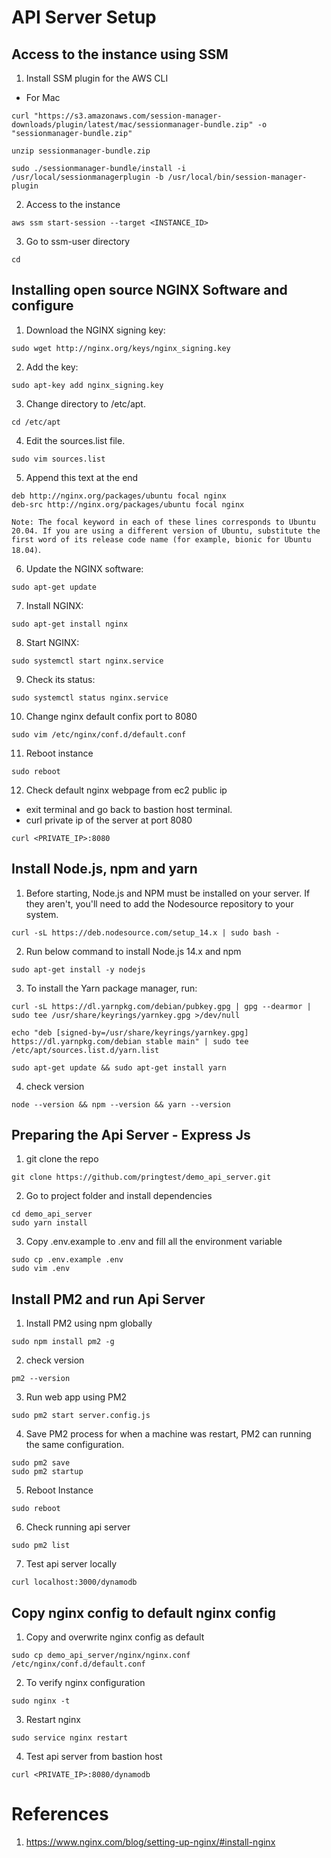 # API Server Setup

## Access to the instance using SSM

1. Install SSM plugin for the AWS CLI

- For Mac
```
curl "https://s3.amazonaws.com/session-manager-downloads/plugin/latest/mac/sessionmanager-bundle.zip" -o "sessionmanager-bundle.zip"

unzip sessionmanager-bundle.zip

sudo ./sessionmanager-bundle/install -i /usr/local/sessionmanagerplugin -b /usr/local/bin/session-manager-plugin
```

2. Access to the instance
```
aws ssm start-session --target <INSTANCE_ID>
```

3. Go to ssm-user directory
```
cd
```

## Installing open source NGINX Software and configure

1. Download the NGINX signing key:
```
sudo wget http://nginx.org/keys/nginx_signing.key
```

2. Add the key:
```
sudo apt-key add nginx_signing.key
```

3. Change directory to /etc/apt.
```
cd /etc/apt
```

4. Edit the sources.list file.
```
sudo vim sources.list
```

5. Append this text at the end
```
deb http://nginx.org/packages/ubuntu focal nginx
deb-src http://nginx.org/packages/ubuntu focal nginx
```
`Note: The focal keyword in each of these lines corresponds to Ubuntu 20.04. If you are using a different version of Ubuntu, substitute the first word of its release code name (for example, bionic for Ubuntu 18.04)`.

6. Update the NGINX software:
```
sudo apt-get update
```

7. Install NGINX:
```
sudo apt-get install nginx
```

8. Start NGINX:
```
sudo systemctl start nginx.service
```

9. Check its status:
```
sudo systemctl status nginx.service
```

10. Change nginx default confix port to 8080
```
sudo vim /etc/nginx/conf.d/default.conf
```

11. Reboot instance
```
sudo reboot
```

12. Check default nginx webpage from ec2 public ip
- exit terminal and go back to bastion host terminal.
- curl private ip of the server at port 8080
```
curl <PRIVATE_IP>:8080
```

## Install Node.js, npm and yarn

1. Before starting, Node.js and NPM must be installed on your server. If they aren't, you'll need to add the Nodesource repository to your system. 
```
curl -sL https://deb.nodesource.com/setup_14.x | sudo bash -
```

2. Run below command to install Node.js 14.x and npm
```
sudo apt-get install -y nodejs
```

3. To install the Yarn package manager, run:
```
curl -sL https://dl.yarnpkg.com/debian/pubkey.gpg | gpg --dearmor | sudo tee /usr/share/keyrings/yarnkey.gpg >/dev/null

echo "deb [signed-by=/usr/share/keyrings/yarnkey.gpg] https://dl.yarnpkg.com/debian stable main" | sudo tee /etc/apt/sources.list.d/yarn.list

sudo apt-get update && sudo apt-get install yarn
```

4. check version
```
node --version && npm --version && yarn --version
```

## Preparing the Api Server - Express Js

1. git clone the repo
```
git clone https://github.com/pringtest/demo_api_server.git
```

2. Go to project folder and install dependencies
```
cd demo_api_server
sudo yarn install
```

3. Copy .env.example to .env and fill all the environment variable
```
sudo cp .env.example .env
sudo vim .env
```

## Install PM2 and run Api Server

1. Install PM2 using npm globally
```
sudo npm install pm2 -g
```

2. check version
```
pm2 --version
```

3. Run web app using PM2
```
sudo pm2 start server.config.js
```

4. Save PM2 process for when a machine was restart, PM2 can running the same configuration.
```
sudo pm2 save
sudo pm2 startup
```

5. Reboot Instance
```
sudo reboot
```

6. Check running api server
```
sudo pm2 list
```

7. Test api server locally
```
curl localhost:3000/dynamodb
```

## Copy nginx config to default nginx config

1. Copy and overwrite nginx config as default
```
sudo cp demo_api_server/nginx/nginx.conf /etc/nginx/conf.d/default.conf
```

2. To verify nginx configuration
```
sudo nginx -t
```

3. Restart nginx
```
sudo service nginx restart
```

4. Test api server from bastion host
```
curl <PRIVATE_IP>:8080/dynamodb
```

# References
1.  https://www.nginx.com/blog/setting-up-nginx/#install-nginx